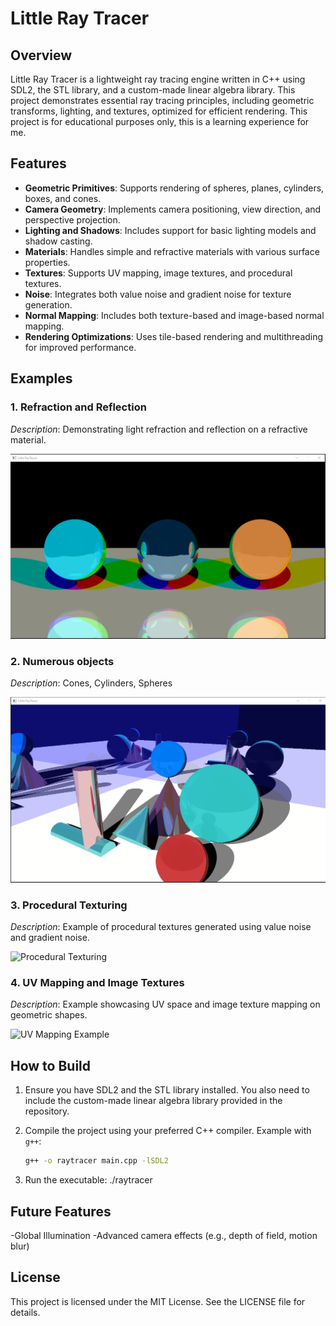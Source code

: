 # Little Ray Tracer

## Overview
Little Ray Tracer is a lightweight ray tracing engine written in C++ using SDL2, the STL library, and a custom-made linear algebra library. This project demonstrates essential ray tracing principles, including geometric transforms, lighting, and textures, optimized for efficient rendering.
This project is for educational purposes only, this is a learning experience for me. 

## Features
- **Geometric Primitives**: Supports rendering of spheres, planes, cylinders, boxes, and cones.
- **Camera Geometry**: Implements camera positioning, view direction, and perspective projection.
- **Lighting and Shadows**: Includes support for basic lighting models and shadow casting.
- **Materials**: Handles simple and refractive materials with various surface properties.
- **Textures**: Supports UV mapping, image textures, and procedural textures.
- **Noise**: Integrates both value noise and gradient noise for texture generation.
- **Normal Mapping**: Includes both texture-based and image-based normal mapping.
- **Rendering Optimizations**: Uses tile-based rendering and multithreading for improved performance.

## Examples
### 1. Refraction and Reflection
_Description_: Demonstrating light refraction and reflection on a refractive material.

![Refraction Example](https://github.com/sjpjoshi/Little-Ray-Tracer/blob/main/example1.png)

### 2. Numerous objects
_Description_: Cones, Cylinders, Spheres

![Refraction Example](https://github.com/sjpjoshi/Little-Ray-Tracer/blob/main/Example2.png)

### 3. Procedural Texturing
_Description_: Example of procedural textures generated using value noise and gradient noise.

![Procedural Texturing](path/to/example3.png)

### 4. UV Mapping and Image Textures
_Description_: Example showcasing UV space and image texture mapping on geometric shapes.

![UV Mapping Example](path/to/example4.png)

## How to Build

1. Ensure you have SDL2 and the STL library installed. You also need to include the custom-made linear algebra library provided in the repository.

2. Compile the project using your preferred C++ compiler. Example with `g++`:
   ```bash
   g++ -o raytracer main.cpp -lSDL2

3. Run the executable:
./raytracer

## Future Features
-Global Illumination
-Advanced camera effects (e.g., depth of field, motion blur)

## License
This project is licensed under the MIT License. See the LICENSE file for details.
